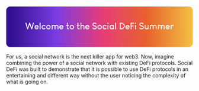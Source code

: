 
<p align="center">
 <a href="https://socialdefi3.fly.dev/"><img src="../assets/header.png" ></a>
</p>

For us, a social network is the next killer app for web3. Now, imagine combining the power of a social network with existing DeFi protocols. Social DeFi was built to demonstrate that it is possible to use DeFi protocols in an entertaining and different way without the user noticing the complexity of what is going on.
